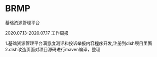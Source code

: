 # BRMP
基础资源管理平台

2020.07.13-2020.07.17 工作周报

1.基础资源管理平台满意度测评和投诉举报内容程序开发,注册到dish项目里面
2.dish改造页面对项目源码进行maven编译，整理
